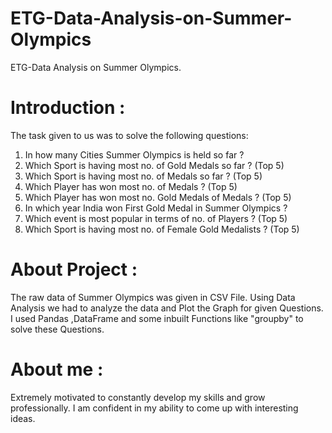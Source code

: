 # ETG-Data-Analysis-on-Summer-Olympics

ETG-Data Analysis on Summer Olympics.


# Introduction :

The task given to us was to solve the following questions:

1. In how many Cities Summer Olympics is held so far ?
2. Which Sport is having most no. of Gold Medals so far ? (Top 5)
3. Which Sport is having most no. of Medals so far ? (Top 5)
4. Which Player has won most no. of Medals ? (Top 5)
5. Which Player has won most no. Gold Medals of Medals ? (Top 5)
6. In which year India won First Gold Medal in Summer Olympics ?
7. Which event is most popular in terms of no. of Players ? (Top 5)
8. Which Sport is having most no. of Female Gold Medalists ? (Top 5)


# About Project :

The raw data of Summer Olympics was given in CSV File. Using Data Analysis we had to analyze the data and Plot the Graph for given Questions. I used Pandas ,DataFrame and some inbuilt Functions like "groupby" to solve these Questions.


# About me :

Extremely motivated to constantly develop my skills and grow professionally. I am confident in my ability to come up with interesting ideas.
